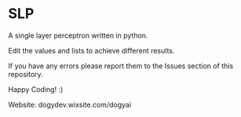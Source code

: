 # SLP
A single layer perceptron written in python.

Edit the values and lists to achieve different results.

If you have any errors please report them to the Issues section of this repository.

Happy Coding! :)

Website: dogydev.wixsite.com/dogyai
